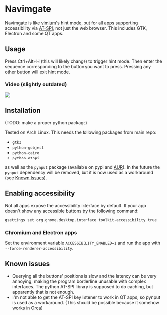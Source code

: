# Navimgate

Navimgate is like [vimium](https://github.com/philc/vimium)'s hint mode, but for all apps supporting accessibility via [AT-SPI](https://gitlab.gnome.org/GNOME/pyatspi2), not just the web browser. This includes GTK, Electron and some QT apps.

## Usage

Press Ctrl+Alt+H (this will likely change) to trigger hint mode. Then enter the sequence corresponding to the button you want to press. Pressing any other button will exit hint mode.

### Video (slightly outdated)
![](https://user-images.githubusercontent.com/7050221/115587533-14271380-a2ce-11eb-974f-916ecfe0ad73.gif)

## Installation

(TODO: make a proper python package)

Tested on Arch Linux.
This needs the following packages from main repo:
- `gtk3`
- `python-gobject`
- `python-cairo`
- `python-atspi`

as well as the `pynput` package (available on pypi and [AUR](https://aur.archlinux.org/packages/python-pynput/)).
In the future the `pynput` dependency will be removed, but it is now used as a workaround (see [Known Issues](#known-issues)).

## Enabling accessibility

Not all apps expose the accessibility interface by default. If your app doesn't show any accessible buttons try the following command:

```
gsettings set org.gnome.desktop.interface toolkit-accessibility true
```

### Chromium and Electron apps

Set the environment variable `ACCESSIBILITY_ENABLED=1` and run the app with `--force-renderer-accessibility`.

## Known issues

- Querying all the buttons' positions is slow and the latency can be very annoying, making the program borderline unusable with complex interfaces.
  The python AT-SPI library is supposed to do caching, but apparently that is not enough.
- I'm not able to get the AT-SPI key listener to work in QT apps, so pynput is used as a workaround. (This should be possible because it somehow works in Orca)
